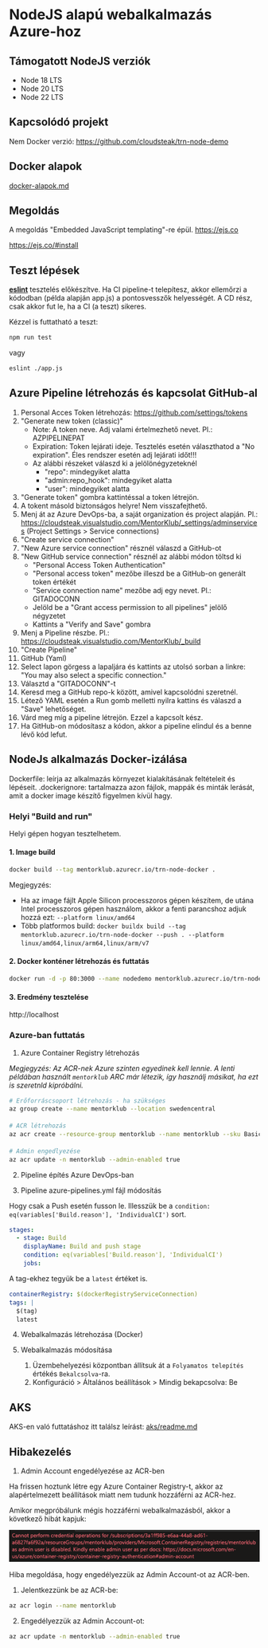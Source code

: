 # NodeJS alapú webalkalmazás Azure-hoz

## Támogatott NodeJS verziók

- Node 18 LTS
- Node 20 LTS
- Node 22 LTS

## Kapcsolódó projekt

Nem Docker verzió: https://github.com/cloudsteak/trn-node-demo


## Docker alapok

[docker-alapok.md](./docs/docker-alapok.md)

## Megoldás

A megoldás "Embedded JavaScript templating"-re épül. https://ejs.co

https://ejs.co/#install

## Teszt lépések

**[eslint](https://eslint.org/)** tesztelés előkészítve.
Ha CI pipeline-t telepítesz, akkor ellemőrzi a kódodban (példa alapján app.js) a pontosvesszők helyességét. A CD rész, csak akkor fut le, ha a CI (a teszt) sikeres.

Kézzel is futtatható a teszt:

```bash
npm run test
```

vagy

```bash
eslint ./app.js
```

## Azure Pipeline létrehozás és kapcsolat GitHub-al

1. Personal Acces Token létrehozás: https://github.com/settings/tokens
2. "Generate new token (classic)"
   - Note: A token neve. Adj valami értelmezhető nevet. Pl.: AZPIPELINEPAT
   - Expiration: Token lejárati ideje. Tesztelés esetén választhatod a "No expiration". Éles rendszer esetén adj lejárati időt!!!
   - Az alábbi részeket válaszd ki a jelölönégyzeteknél
     - "repo": mindegyiket alatta
     - "admin:repo_hook": mindegyiket alatta
     - "user": mindegyiket alatta
3. "Generate token" gombra kattintéssal a token létrejön.
4. A tokent másold biztonságos helyre! Nem visszafejthető.
5. Menj át az Azure DevOps-ba, a saját organization és project alapján. Pl.: https://cloudsteak.visualstudio.com/MentorKlub/_settings/adminservices (Project Settings > Service connections)
6. "Create service connection"
7. "New Azure service connection" résznél válaszd a GitHub-ot
8. "New GitHub service connection" résznél az alábbi módon töltsd ki
   - "Personal Access Token Authentication"
   - "Personal access token" mezőbe illeszd be a GitHub-on generált token értékét
   - "Service connection name" mezőbe adj egy nevet. Pl.: GITADOCONN
   - Jelöld be a "Grant access permission to all pipelines" jelölő négyzetet
   - Kattints a "Verify and Save" gombra
9. Menj a Pipeline részbe. Pl.: https://cloudsteak.visualstudio.com/MentorKlub/_build
10. "Create Pipeline"
11. GitHub (Yaml)
12. Select lapon görgess a lapaljára és kattints az utolsó sorban a linkre: "You may also select a specific connection."
13. Választd a "GITADOCONN"-t
14. Keresd meg a GitHub repo-k között, amivel kapcsolódni szeretnél.
15. Létező YAML esetén a Run gomb melletti nyilra kattins és válaszd a "Save" lehetőséget.
16. Várd meg míg a pipeline létrejön. Ezzel a kapcsolt kész.
17. Ha GitHub-on módosítasz a kódon, akkor a pipeline elindul és a benne lévő kód lefut.

## NodeJs alkalmazás Docker-izálása

Dockerfile: leírja az alkalmazás környezet kialakításának feltételeit és lépéseit.
.dockerignore: tartalmazza azon fájlok, mappák és minták lerását, amit a docker image készítő figyelmen kívül hagy.

### Helyi "Build and run"

Helyi gépen hogyan tesztelhetem.

#### 1. Image build

```bash
docker build --tag mentorklub.azurecr.io/trn-node-docker .
```

Megjegyzés: 
- Ha az image fájlt Apple Silicon processzoros gépen készítem, de utána Intel processzoros gépen használom, akkor a fenti parancshoz adjuk hozzá ezt: `--platform linux/amd64`
- Több platformos build: `docker buildx build --tag mentorklub.azurecr.io/trn-node-docker --push . --platform linux/amd64,linux/arm64,linux/arm/v7`
#### 2. Docker konténer létrehozás és futtatás

```bash
docker run -d -p 80:3000 --name nodedemo mentorklub.azurecr.io/trn-node-docker:latest
```

#### 3. Eredmény tesztelése

http://localhost

### Azure-ban futtatás

1. Azure Container Registry létrehozás

_Megjegyzés: Az ACR-nek Azure szinten egyedinek kell lennie. A lenti példában használt `mentorklub` ARC már létezik, így használj másikat, ha ezt is szeretnld kipróbálni._

```bash
# Erőforráscsoport létrehozás - ha szükséges
az group create --name mentorklub --location swedencentral

# ACR létrehozás
az acr create --resource-group mentorklub --name mentorklub --sku Basic

# Admin engedlyezése
az acr update -n mentorklub --admin-enabled true
```

2. Pipeline építés Azure DevOps-ban
  
3. Pipeline azure-pipelines.yml fájl módosítás

Hogy csak a Push esetén fusson le. Illesszük be a `condition: eq(variables['Build.reason'], 'IndividualCI')` sort.

```yaml
stages:
  - stage: Build
    displayName: Build and push stage
    condition: eq(variables['Build.reason'], 'IndividualCI')
    jobs:
```

A tag-ekhez tegyük be a `latest` értéket is.

```yaml
containerRegistry: $(dockerRegistryServiceConnection)
tags: |
  $(tag)
  latest
```

4. Webalkalmazás létrehozása (Docker)

5. Webalkalmazás módosítása

   1. Üzembehelyezési központban állítsuk át a `Folyamatos telepítés` értékés `Bekalcsolva`-ra.
   2. Konfiguráció > Általános beállítások > Mindig bekapcsolva: Be



## AKS

AKS-en való futtatáshoz itt találsz leírást: [aks/readme.md](aks/readme.md)


## Hibakezelés

1. Admin Account engedélyezése az ACR-ben

Ha frissen hoztunk létre egy Azure Container Registry-t, akkor az alapértelmezett beállítások miatt nem tudunk hozzáférni az ACR-hez. 

Amikor megpróbálunk mégis hozzáférni webalkalmazásból, akkor a következő hibát kapjuk:

![ACR hiba](docs/images/acr-admin-error.png)

Hiba megoldása, hogy engedélyezzük az Admin Account-ot az ACR-ben.

1. Jelentkezzünk be az ACR-be:

```bash
az acr login --name mentorklub

```

2. Engedélyezzük az Admin Account-ot:

```bash
az acr update -n mentorklub --admin-enabled true
```
